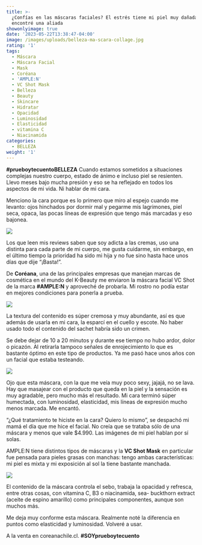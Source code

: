 ```yaml
---
title: >-
  ¿Confías en las máscaras faciales? El estrés tiene mi piel muy dañada y
  encontré una aliada
showonlyimage: true
date: '2023-05-22T13:38:47-04:00'
image: /images/uploads/belleza-ma-scara-collage.jpg
rating: '1'
tags:
  - Máscara
  - Máscara Facial
  - Mask
  - Coréana
  - 'AMPLE:N'
  - VC Shot Mask
  - Belleza
  - Beauty
  - Skincare
  - Hidratar
  - Opacidad
  - Luminosidad
  - Elasticidad
  - vitamina C
  - Niacinamida
categories:
  - BELLEZA
weight: '1'
---
```

**\#prueboytecuentoBELLEZA** Cuando estamos sometidos a situaciones complejas nuestro cuerpo, estado de ánimo e incluso piel se resienten. Llevo meses bajo mucha presión y eso se ha reflejado en todos los aspectos de mi vida. Ni hablar de mi cara.

<!--more-->

Menciono la cara porque es lo primero que miro al espejo cuando me levanto: ojos hinchados por dormir mal y pegarme mis lagrimones, piel seca, opaca, las pocas líneas de expresión que tengo más marcadas y eso bajonea.



![](/images/uploads/belleza-ma-scara-collage.jpg)

Los que leen mis reviews saben que soy adicta a las cremas, uso una distinta para cada parte de mi cuerpo, me gusta cuidarme, sin embargo, en el último tiempo la prioridad ha sido mi hija y no fue sino hasta hace unos días que dije “¡Basta!”.



De **Coréana**, una de las principales empresas que manejan marcas de cosmética en el mundo del K-Beauty me enviaron la máscara facial VC Shot de la marca **\#AMPLE:N** y aproveché de probarla. Mi rostro no podía estar en mejores condiciones para ponerla a prueba.



![](/images/uploads/belleza-ma-scara-puesta2.jpg)

La textura del contenido es súper cremosa y muy abundante, así es que además de usarla en mi cara, la esparcí en el cuello y escote. No haber usado todo el contenido del sachet habría sido un crimen.



Se debe dejar de 10 a 20 minutos y durante ese tiempo no hubo ardor, dolor o picazón. Al retirarla tampoco señales de enrojecimiento lo que es bastante óptimo en este tipo de productos. Ya me pasó hace unos años con un facial que estaba testeando.



![](/images/uploads/belleza-ma-scara-abierta.jpg)

Ojo que esta máscara, con la que me veía muy poco sexy, jajajá, no se lava. Hay que masajear con el producto que queda en la piel y la sensación es muy agradable, pero mucho más el resultado. Mi cara terminó súper humectada, con luminosidad, elasticidad, mis líneas de expresión mucho menos marcada. Me encantó.



“¿Qué tratamiento te hiciste en la cara? Quiero lo mismo”, se despachó mi mamá el día que me hice el facial. No creía que se trataba sólo de una máscara y menos que vale $4.990. Las imágenes de mi piel hablan por sí solas.



AMPLE:N tiene distintos tipos de máscaras y la **VC Shot Mask** en particular fue pensada para pieles grasas con manchas: tengo ambas características: mi piel es mixta y mi exposición al sol la tiene bastante manchada. 



![](/images/uploads/belleza-ma-scara-pau2.jpg)

El contenido de la máscara controla el sebo, trabaja la opacidad y refresca, entre otras cosas, con vitamina C, B3 o niacinamida, sea- buckthorn extract (aceite de espino amarillo) como principales componentes, aunque son muchos más.



Me deja muy conforme esta máscara. Realmente noté la diferencia en puntos como elasticidad y luminosidad. Volveré a usar.



A la venta en coreanachile.cl. **\#SOYprueboytecuento**
